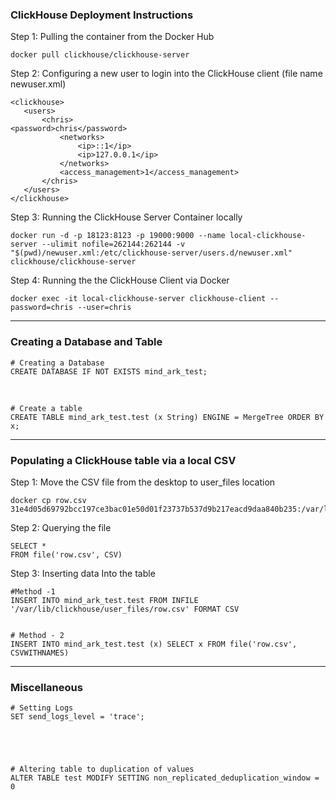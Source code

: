 

### ClickHouse Deployment Instructions
Step 1: Pulling the container from the Docker Hub

    docker pull clickhouse/clickhouse-server

Step 2: Configuring a new user to login into the ClickHouse client (file name newuser.xml)

    <clickhouse>
       <users>
           <chris>
    <password>chris</password>
               <networks>
                   <ip>::1</ip>
                   <ip>127.0.0.1</ip>
               </networks>
               <access_management>1</access_management>
           </chris>
       </users>
    </clickhouse>

 Step 3: Running the ClickHouse Server Container locally

    docker run -d -p 18123:8123 -p 19000:9000 --name local-clickhouse-server --ulimit nofile=262144:262144 -v "$(pwd)/newuser.xml:/etc/clickhouse-server/users.d/newuser.xml" clickhouse/clickhouse-server

Step 4: Running the the ClickHouse Client via Docker

    docker exec -it local-clickhouse-server clickhouse-client --password=chris --user=chris

---
### Creating a Database and Table
 
    # Creating a Database
    CREATE DATABASE IF NOT EXISTS mind_ark_test;
<br>

    # Create a table
    CREATE TABLE mind_ark_test.test (x String) ENGINE = MergeTree ORDER BY x;
---

### Populating a ClickHouse table via a local CSV

Step 1: Move the CSV file from the desktop to user_files location

    docker cp row.csv 31e4d05d69792bcc197ce3bac01e50d01f23737b537d9b217eacd9daa840b235:/var/lib/clickhouse/user_files/row.csv

 Step 2: Querying the file 
 

    SELECT *
    FROM file('row.csv', CSV)

Step 3: Inserting data Into the table

    #Method -1 
    INSERT INTO mind_ark_test.test FROM INFILE '/var/lib/clickhouse/user_files/row.csv' FORMAT CSV


    # Method - 2 
    INSERT INTO mind_ark_test.test (x) SELECT x FROM file('row.csv', CSVWITHNAMES)
     
---
 ### Miscellaneous 
 



    # Setting Logs
    SET send_logs_level = 'trace';

 



    # Altering table to duplication of values
    ALTER TABLE test MODIFY SETTING non_replicated_deduplication_window = 0
     

